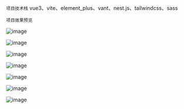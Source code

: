``项目技术栈``
vue3、vite、element_plus、vant、nest.js、tailwindcss、sass

``项目效果预览``


![image](https://user-images.githubusercontent.com/103589803/175809056-76dc22e5-9b8e-4da9-af5e-7a892ec24230.png)


![image](https://user-images.githubusercontent.com/103589803/175809076-4c7c465c-4e31-465e-ad33-01eeb2bb4c71.png)


![image](https://user-images.githubusercontent.com/103589803/175809081-50eb312d-a9af-4ad7-9fd2-6f9403a44e6a.png)


![image](https://user-images.githubusercontent.com/103589803/175809085-386240c5-22d2-4515-a6f8-50c79e768cce.png)


![image](https://user-images.githubusercontent.com/103589803/175809096-efe99463-6466-4ed6-8528-1ff73fc393d7.png)


![image](https://user-images.githubusercontent.com/103589803/175809099-0002ce0f-13ef-4221-938b-08bfdac2b23c.png)


![image](https://user-images.githubusercontent.com/103589803/175809105-e343a45c-3649-48dd-b50e-9fae1239b079.png)


